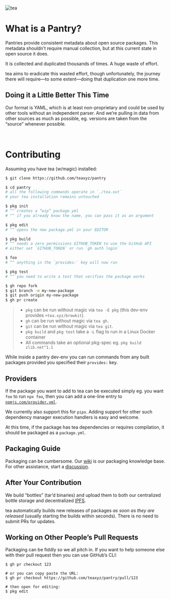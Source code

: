 ![tea](https://tea.xyz/banner.png)

# What is a Pantry?

Pantries provide consistent metadata about open source packages. This
metadata shouldn’t require manual collection, but at this current state in
open source it does.

It is collected and duplicated thousands of times. A huge waste of effort.

tea aims to eradicate this wasted effort, though unfortunately, the journey
there will require—to some extent—doing that duplication one more time.

## Doing it a Little Better This Time

Our format is YAML, which is at least non-proprietary and could be used by
other tools without an independent parser. And we’re pulling in data from
other sources as much as possible, eg. versions are taken from the
“source” whenever possible.

&nbsp;


# Contributing

Assuming you have tea (w/magic) installed:

```sh
$ git clone https://github.com/teaxyz/pantry

$ cd pantry
# all the following commands operate in `./tea.out`
# your tea installation remains untouched

$ pkg init
# ^^ creates a “wip” package.yml
# ^^ if you already know the name, you can pass it as an argument

$ pkg edit
# ^^ opens the new package.yml in your EDITOR

$ pkg build
# ^^ needs a zero permissions GITHUB_TOKEN to use the GitHub API
# either set `GITHUB_TOKEN` or run `gh auth login`

$ foo
# ^^ anything in the `provides:` key will now run

$ pkg test
# ^^ you need to write a test that verifies the package works

$ gh repo fork
$ git branch -m my-new-package
$ git push origin my-new-package
$ gh pr create
```

> * `pkg` can be run without magic via `tea -E pkg` (this dev-env provides `+tea.xyz/brewkit`).
> * `gh` can be run without magic via `tea gh`.
> * `git` can be run without magic via `tea git`.
> * `pkg build` and `pkg test` take a `-L` flag to run in a Linux Docker container
> * All commands take an optional pkg-spec eg. `pkg build zlib.net^1.1`

While inside a pantry dev-env you can run commands from any built packages
provided you specified their `provides:` key.

## Providers

If the package you want to add to tea can be executed simply eg. you want
`foo` to run `npx foo`, then you can add a one-line entry to
[`npmjs.com/provider.yml`].

We currently also support this for `pipx`. Adding support for other such
dependency manager execution handlers is easy and welcome.

At this time, if the package has tea dependencies or requires compilation,
it should be packaged as a `package.yml`.

## Packaging Guide

Packaging can be cumbersome.
Our [wiki] is our packaging knowledge base.
For other assistance, start a [discussion].

## After Your Contribution

We build “bottles” (tar’d binaries) and upload them to both our centralized
bottle storage and decentralized [IPFS].

tea automatically builds new releases of packages *as soon as they are
released* (usually starting the builds within seconds). There is no need to
submit PRs for updates.

## Working on Other People’s Pull Requests

Packaging can be fiddly so we all pitch in. If you want to help someone else
with their pull request then you can use GitHub’s CLI:

```
$ gh pr checkout 123

# or you can copy paste the URL:
$ gh pr checkout https://github.com/teaxyz/pantry/pull/123

# then open for editing:
$ pkg edit
```


[wiki]: https://github.com/teaxyz/pantry/wiki
[discussion]: https://github.com/orgs/teaxyz/discussions
[IPFS]: https://ipfs.tech
[`npmjs.com/provider.yml`]: ./projects/npmjs.com/provider.yml
